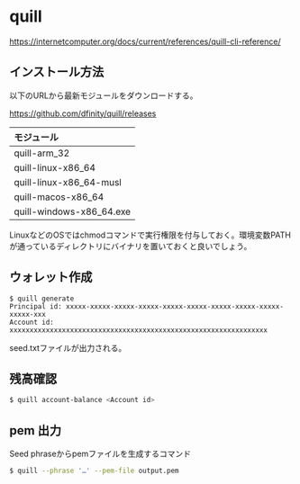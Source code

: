 # quill

https://internetcomputer.org/docs/current/references/quill-cli-reference/

## インストール方法

以下のURLから最新モジュールをダウンロードする。

https://github.com/dfinity/quill/releases

|モジュール              |
|:-----------------------|
|quill-arm_32            |
|quill-linux-x86_64      |
|quill-linux-x86_64-musl |
|quill-macos-x86_64      |
|quill-windows-x86_64.exe|

LinuxなどのOSではchmodコマンドで実行権限を付与しておく。環境変数PATHが通っているディレクトリにバイナリを置いておくと良いでしょう。

## ウォレット作成

```
$ quill generate
Principal id: xxxxx-xxxxx-xxxxx-xxxxx-xxxxx-xxxxx-xxxxx-xxxxx-xxxxx-xxxxx-xxx
Account id: xxxxxxxxxxxxxxxxxxxxxxxxxxxxxxxxxxxxxxxxxxxxxxxxxxxxxxxxxxxxxxxx
```

seed.txtファイルが出力される。

## 残高確認

```bash
$ quill account-balance <Account id>
```

## pem 出力

Seed phraseからpemファイルを生成するコマンド

```bash
$ quill --phrase '…' --pem-file output.pem
```
